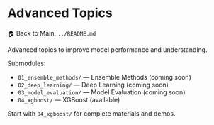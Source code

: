# Advanced Topics

🏠 Back to Main: `../README.md`

Advanced topics to improve model performance and understanding.

Submodules:
- `01_ensemble_methods/` — Ensemble Methods (coming soon)
- `02_deep_learning/` — Deep Learning (coming soon)
- `03_model_evaluation/` — Model Evaluation (coming soon)
- `04_xgboost/` — XGBoost (available)

Start with `04_xgboost/` for complete materials and demos.
